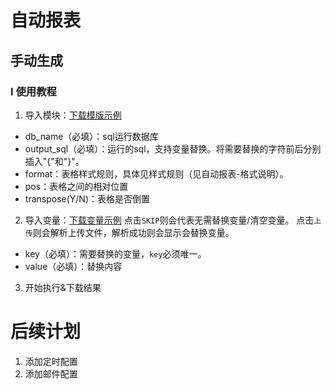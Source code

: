 # 自动报表
## 手动生成
### I 使用教程
1. 导入模块：[下载模版示例](https://gitee.com/jhzkkk/downloads/raw/master/neo/%E6%A8%A1%E7%89%88%E7%A4%BA%E4%BE%8B.xlsx) 
- db_name（必填）：sql运行数据库
- output_sql（必填）：运行的sql，支持变量替换。将需要替换的字符前后分别插入"{"和"}"。
- format：表格样式规则，具体见样式规则（见自动报表-格式说明）。
- pos：表格之间的相对位置
- transpose(Y/N)：表格是否倒置
2. 导入变量：[下载变量示例](https://gitee.com/jhzkkk/downloads/raw/master/neo/%E5%8F%98%E9%87%8F%E7%A4%BA%E4%BE%8B.xlsx)
点击`SKIP`则会代表无需替换变量/清空变量。
点击`上传`则会解析上传文件，解析成功则会显示会替换变量。
- key（必填）：需要替换的变量，`key`必须唯一。
- value（必填）：替换内容
3. 开始执行&下载结果
# 后续计划
1. 添加定时配置
2. 添加邮件配置